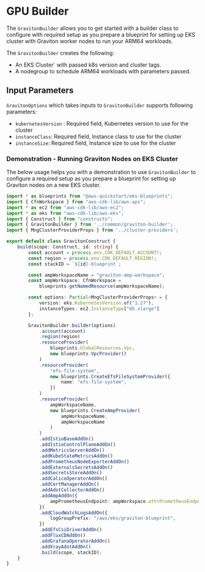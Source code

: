 # GPU Builder

The `GravitonBuilder` allows you to get started with a builder class to configure with required setup as you prepare a blueprint for setting up EKS cluster with Graviton worker nodes to run your ARM64 workloads.

The `GravitonBuilder` creates the following:

- An EKS Cluster` with passed k8s version and cluster tags.
- A nodegroup to schedule ARM64 workloads with parameters passed.

## Input Parameters

`GravitonOptions` which takes inputs to `GravitonBuilder` supports following parameters:

- `kubernetesVersion` : Required field, Kubernetes version to use for the cluster
- `instanceClass`: Required field, Instance class to use for the cluster
- `instanceSize`:  Required field, Instance size to use for the cluster

### Demonstration - Running Graviton Nodes on EKS Cluster

The below usage helps you with a demonstration to use `GravitonBuilder` to configure a required setup as you prepare a blueprint for setting up Graviton nodes on a new EKS cluster.

```typescript
import * as blueprints from "@aws-quickstart/eks-blueprints";
import { CfnWorkspace } from "aws-cdk-lib/aws-aps";
import * as ec2 from "aws-cdk-lib/aws-ec2";
import * as eks from "aws-cdk-lib/aws-eks";
import { Construct } from "constructs";
import { GravitonBuilder } from '../common/graviton-builder';
import { MngClusterProviderProps } from '../cluster-providers';

export default class GravitonConstruct {
    build(scope: Construct, id: string) {
        const account = process.env.CDK_DEFAULT_ACCOUNT!;
        const region = process.env.CDK_DEFAULT_REGION!;
        const stackID = `${id}-blueprint`;

        const ampWorkspaceName = "graviton-amp-workspace";
        const ampWorkspace: CfnWorkspace =
            blueprints.getNamedResource(ampWorkspaceName);

        const options: Partial<MngClusterProviderProps> = {
            version: eks.KubernetesVersion.of("1.27"),
            instanceTypes: ec2.InstanceType["m5.xlarge"]
        };

        GravitonBuilder.builder(options)
            .account(account)
            .region(region)
            .resourceProvider(
                blueprints.GlobalResources.Vpc,
                new blueprints.VpcProvider()
            )
            .resourceProvider(
                "efs-file-system",
                new blueprints.CreateEfsFileSystemProvider({
                    name: "efs-file-system",
                })
            )
            .resourceProvider(
                ampWorkspaceName,
                new blueprints.CreateAmpProvider(
                    ampWorkspaceName,
                    ampWorkspaceName
                )
            )
            .addIstioBaseAddOn()
            .addIstioControlPlaneAddOn()
            .addMetricsServerAddOn()
            .addKubeStateMetricsAddOn()
            .addPrometheusNodeExporterAddOn()
            .addExternalsSecretsAddOn()
            .addSecretsStoreAddOn()
            .addCalicoOperatorAddOn()
            .addCertManagerAddOn()
            .addAdotCollectorAddOn()
            .addAmpAddOn({
                ampPrometheusEndpoint: ampWorkspace.attrPrometheusEndpoint
            })
            .addCloudWatchLogsAddOn({
                logGroupPrefix: "/aws/eks/graviton-blueprint",
            })
            .addEfsCsiDriverAddOn()
            .addFluxCDAddOn()
            .addGrafanaOperatorAddOn()
            .addXrayAdotAddOn()
            .build(scope, stackID);
    }
}
```
